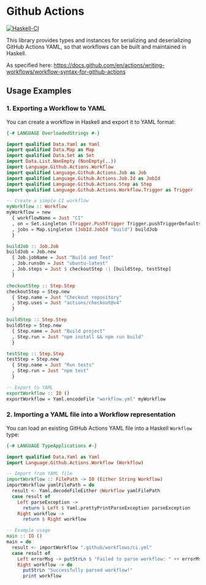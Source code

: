 # Github Actions

[![Haskell-CI](https://github.com/bellroy/github-actions/actions/workflows/haskell-ci.yml/badge.svg)](https://github.com/bellroy/github-actions/actions/workflows/haskell-ci.yml)

This library provides types and instances for serializing and deserializing
GitHub Actions YAML, so that workflows can be built and maintained in Haskell.

As specified here:
https://docs.github.com/en/actions/writing-workflows/workflow-syntax-for-github-actions

## Usage Examples

### 1. Exporting a Workflow to YAML

You can create a workflow in Haskell and export it to YAML format:

```haskell
{-# LANGUAGE OverloadedStrings #-}

import qualified Data.Yaml as Yaml
import qualified Data.Map as Map
import qualified Data.Set as Set
import Data.List.NonEmpty (NonEmpty(..))
import Language.Github.Actions.Workflow
import qualified Language.Github.Actions.Job as Job
import qualified Language.Github.Actions.Job.Id as JobId
import qualified Language.Github.Actions.Step as Step
import qualified Language.Github.Actions.Workflow.Trigger as Trigger

-- Create a simple CI workflow
myWorkflow :: Workflow
myWorkflow = new
  { workflowName = Just "CI"
  , on = Set.singleton (Trigger.PushTrigger Trigger.pushTriggerDefaults)
  , jobs = Map.singleton (JobId.JobId "build") buildJob
  }

buildJob :: Job.Job
buildJob = Job.new
  { Job.jobName = Just "Build and Test"
  , Job.runsOn = Just "ubuntu-latest"
  , Job.steps = Just $ checkoutStep :| [buildStep, testStep]
  }

checkoutStep :: Step.Step
checkoutStep = Step.new
  { Step.name = Just "Checkout repository"
  , Step.uses = Just "actions/checkout@v4"
  }

buildStep :: Step.Step
buildStep = Step.new
  { Step.name = Just "Build project"
  , Step.run = Just "npm install && npm run build"
  }

testStep :: Step.Step
testStep = Step.new
  { Step.name = Just "Run tests"
  , Step.run = Just "npm test"
  }

-- Export to YAML
exportWorkflow :: IO ()
exportWorkflow = Yaml.encodeFile "workflow.yml" myWorkflow
```

### 2. Importing a YAML file into a Workflow representation

You can load an existing GitHub Actions YAML file into a Haskell `Workflow` type:

```haskell
{-# LANGUAGE TypeApplications #-}

import qualified Data.Yaml as Yaml
import Language.Github.Actions.Workflow (Workflow)

-- Import from YAML file
importWorkflow :: FilePath -> IO (Either String Workflow)
importWorkflow yamlFilePath = do
  result <- Yaml.decodeFileEither @Workflow yamlFilePath
  case result of
    Left parseException ->
      return $ Left $ Yaml.prettyPrintParseException parseException
    Right workflow ->
      return $ Right workflow

-- Example usage
main :: IO ()
main = do
  result <- importWorkflow ".github/workflows/ci.yml"
  case result of
    Left errorMsg -> putStrLn $ "Failed to parse workflow: " ++ errorMsg
    Right workflow -> do
      putStrLn "Successfully parsed workflow!"
      print workflow
```

